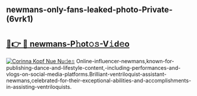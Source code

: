 ## newmans-only-fans​-leaked-photo​-Private-(6vrk1)


# <h2><a href="https://mediaupload.pro?title=newmans&ref=git">🔗👉 🔴 newmans-P𝚑ot𝚘𝚜-V𝚒d𝚎o</a></h2>

[![Corinna Kopf Nue Nu𝚍e𝚜](https://i.imgur.com/0qMVB7G.gif)](https://mediaupload.pro?title=newmans&ref=git)
Online-influencer-newmans,known-for-publishing-dance-and-lifestyle-content,-including-performances-and-vlogs-on-social-media-platforms.Brilliant-ventriloquist-assistant-newmans,celebrated-for-their-exceptional-abilities-and-accomplishments-in-assisting-ventriloquists.  